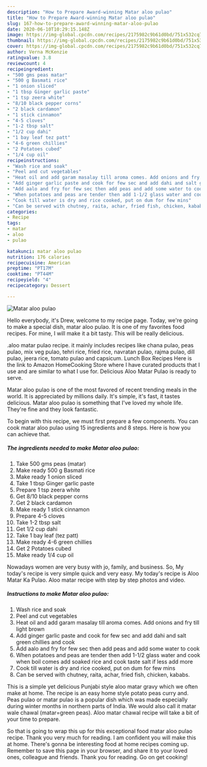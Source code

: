 ```yaml
---
description: "How to Prepare Award-winning Matar aloo pulao"
title: "How to Prepare Award-winning Matar aloo pulao"
slug: 167-how-to-prepare-award-winning-matar-aloo-pulao
date: 2020-06-10T10:29:15.148Z
image: https://img-global.cpcdn.com/recipes/2175982c9b61d0bd/751x532cq70/matar-aloo-pulao-recipe-main-photo.jpg
thumbnail: https://img-global.cpcdn.com/recipes/2175982c9b61d0bd/751x532cq70/matar-aloo-pulao-recipe-main-photo.jpg
cover: https://img-global.cpcdn.com/recipes/2175982c9b61d0bd/751x532cq70/matar-aloo-pulao-recipe-main-photo.jpg
author: Verna McKenzie
ratingvalue: 3.8
reviewcount: 4
recipeingredient:
- "500 gms peas matar"
- "500 g Basmati rice"
- "1 onion sliced"
- "1 tbsp Ginger garlic paste"
- "1 tsp zeera white"
- "8/10 black pepper corns"
- "2 black cardamon"
- "1 stick cinnamon"
- "4-5 cloves"
- "1-2 tbsp salt"
- "1/2 cup dahi"
- "1 bay leaf tez patt"
- "4-6 green chillies"
- "2 Potatoes cubed"
- "1/4 cup oil"
recipeinstructions:
- "Wash rice and soak"
- "Peel and cut vegetables"
- "Heat oil and add garam masalay till aroma comes. Add onions and fry till light brown"
- "Add ginger garlic paste and cook for few sec and add dahi and salt green chillies and cook"
- "Add aalo and fry for few sec then add peas and add some water to cook"
- "When potatoes and peas are tender then add 1-1/2 glass water and cook when boil comes add soaked rice and cook taste salt if less add more"
- "Cook till water is dry and rice cooked, put on dum for few mins"
- "Can be served with chutney, raita, achar, fried fish, chicken, kababs."
categories:
- Recipe
tags:
- matar
- aloo
- pulao

katakunci: matar aloo pulao 
nutrition: 176 calories
recipecuisine: American
preptime: "PT17M"
cooktime: "PT44M"
recipeyield: "4"
recipecategory: Dessert

---
```



![Matar aloo pulao](https://img-global.cpcdn.com/recipes/2175982c9b61d0bd/751x532cq70/matar-aloo-pulao-recipe-main-photo.jpg)

Hello everybody, it's Drew, welcome to my recipe page. Today, we're going to make a special dish, matar aloo pulao. It is one of my favorites food recipes. For mine, I will make it a bit tasty. This will be really delicious.

.aloo matar pulao recipe. it mainly includes recipes like chana pulao, peas pulao, mix veg pulao, tehri rice, fried rice, navratan pulao, rajma pulao, dill pulao, jeera rice, tomato pulao and capsicum. Lunch Box Recipes Here is the link to Amazon HomeCooking Store where I have curated products that I use and are similar to what I use for. Delicious Aloo Matar Pulao is ready to serve.

Matar aloo pulao is one of the most favored of recent trending meals in the world. It is appreciated by millions daily. It's simple, it's fast, it tastes delicious. Matar aloo pulao is something that I've loved my whole life. They're fine and they look fantastic.


To begin with this recipe, we must first prepare a few components. You can cook matar aloo pulao using 15 ingredients and 8 steps. Here is how you can achieve that.

<!--inarticleads1-->

##### The ingredients needed to make Matar aloo pulao:

1. Take 500 gms peas (matar)
1. Make ready 500 g Basmati rice
1. Make ready 1 onion sliced
1. Take 1 tbsp Ginger garlic paste
1. Prepare 1 tsp zeera white
1. Get 8/10 black pepper corns
1. Get 2 black cardamon
1. Make ready 1 stick cinnamon
1. Prepare 4-5 cloves
1. Take 1-2 tbsp salt
1. Get 1/2 cup dahi
1. Take 1 bay leaf (tez patt)
1. Make ready 4-6 green chillies
1. Get 2 Potatoes cubed
1. Make ready 1/4 cup oil


Nowadays women are very busy with jo, family, and business. So, My today&#39;s recipe is very simple quick and very easy. My today&#39;s recipe is Aloo Matar Ka Pulao. Aloo matar recipe with step by step photos and video. 

<!--inarticleads2-->

##### Instructions to make Matar aloo pulao:

1. Wash rice and soak
1. Peel and cut vegetables
1. Heat oil and add garam masalay till aroma comes. Add onions and fry till light brown
1. Add ginger garlic paste and cook for few sec and add dahi and salt green chillies and cook
1. Add aalo and fry for few sec then add peas and add some water to cook
1. When potatoes and peas are tender then add 1-1/2 glass water and cook when boil comes add soaked rice and cook taste salt if less add more
1. Cook till water is dry and rice cooked, put on dum for few mins
1. Can be served with chutney, raita, achar, fried fish, chicken, kababs.


This is a simple yet delicious Punjabi style aloo matar gravy which we often make at home. The recipe is an easy home style potato peas curry and. Peas pulao or matar pulao is a popular dish which was made especially during winter months in northern parts of India. We would also call it matar wale chawal (matar=green peas). Aloo matar chawal recipe will take a bit of your time to prepare. 

So that is going to wrap this up for this exceptional food matar aloo pulao recipe. Thank you very much for reading. I am confident you will make this at home. There's gonna be interesting food at home recipes coming up. Remember to save this page in your browser, and share it to your loved ones, colleague and friends. Thank you for reading. Go on get cooking!

